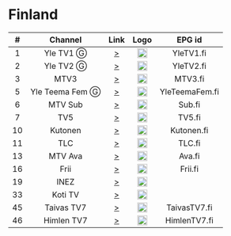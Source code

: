 <h1>Finland</h1>

| #   | Channel        | Link  | Logo | EPG id |
|:---:|:--------------:|:-----:|:----:|:------:|
| 1   | Yle TV1   Ⓖ | [>](https://yletv-lh.akamaihd.net/i/yletv1hls_1@103188/index_4096_av-p.m3u8?sd=6&dw=14400&set-segment-duration=quality&rebase=on) | <img height="20" src="https://i.imgur.com/Hkljcl8.png"/> | YleTV1.fi |
| 2   | Yle TV2  Ⓖ | [>](https://yletv-lh.akamaihd.net/i/yletv2hls_1@103189/index_4096_av-p.m3u8?sd=6&dw=14400&set-segment-duration=quality&rebase=on) | <img height="20" src="https://i.imgur.com/nNElsFg.png"/> | YleTV2.fi |
| 3   | MTV3   | [>](https://live-fi.tvkaista.net/mtv3/live.m3u8) | <img height="20" src="https://i.imgur.com/kNbmc8n.png"/> | MTV3.fi |
| 5   | Yle Teema Fem  Ⓖ | [>](https://yletv.akamaized.net/hls/live/622367/yletvteemafemfin/index.m3u8) | <img height="20" src="https://i.imgur.com/iDljufz.png"/> | YleTeemaFem.fi |
| 6   | MTV Sub  | [>](https://live-fi.tvkaista.net/sub/live.m3u8) | <img height="20" src="https://i.imgur.com/VRCuxQt.png"/> | Sub.fi |
| 7   | TV5   | [>](https://live-fi.tvkaista.net/tv5/live.m3u8) | <img height="20" src="https://i.imgur.com/vB7jrDX.png"/> | TV5.fi |
| 10   | Kutonen   | [>](https://live-fi.tvkaista.net/kutonen/live.m3u8) | <img height="20" src="https://i.imgur.com/4giVyxb.png"/> | Kutonen.fi |
| 11   | TLC   | [>](https://live-fi.tvkaista.net/tlc/live.m3u8) | <img height="20" src="https://i.imgur.com/0d5hP3A.png"/> | TLC.fi |
| 13   | MTV Ava  | [>](https://live-fi.tvkaista.net/ava/live.m3u8) | <img height="20" src="https://i.imgur.com/rtyJVgB.png"/> | Ava.fi |
| 16   | Frii   | [>](https://live-fi.tvkaista.net/frii/live.m3u8) | <img height="20" src="https://i.imgur.com/ljKoG9I.png"/> | Frii.fi |
| 19  | INEZ | [>](https://inezsecondary.digitacdn.net/live/_definst_/inez/amlst:inezlive.amlst/master.m3u8?organizationId=14520912&suiteItemId=14521292) | <img height="20" src="https://i.imgur.com/2QEWscr.png"/> |
| 33  | Koti TV | [>](https://kotitv.digitacdn.net/amlst:kotitv.amlst/playlist.m3u8?organizationId=83459409&suiteItemId=83459780) | <img height="20" src="https://i.imgur.com/IgK0pJN.png"/> |
| 45  | Taivas TV7 | [>](https://vod.tv7.fi/tv7-fi/_definst_/smil:tv7-fi.smil/playlist.m3u8) | <img height="20" src="https://i.imgur.com/a4iNVXA.png"/> | TaivasTV7.fi |
| 46  | Himlen TV7 | [>](https://vod.tv7.fi/tv7-se/_definst_/smil:tv7-se.smil/playlist.m3u8) | <img height="20" src="https://i.imgur.com/a4iNVXA.png"/> | HimlenTV7.fi |

